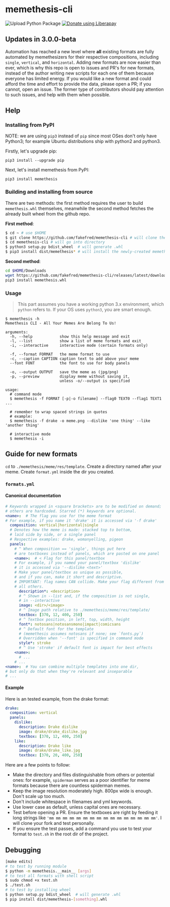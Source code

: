 # memethesis-cli

![Upload Python Package](https://github.com/fakefred/memethesis-cli/workflows/Upload%20Python%20Package/badge.svg) <a href="https://liberapay.com/fakefred/donate"><img alt="Donate using Liberapay" src="http://img.shields.io/liberapay/receives/fakefred.svg?logo=liberapay"></a>

## Updates in 3.0.0-beta

Automation has reached a new level where **all** existing formats are fully
automated by memethesizers for their respective compositions,
including `single`, `vertical`, and `horizontal`.
Adding new formats are now easier than ever,
which is why this repo is open to issues and PR's for new formats,
instead of the author writing new scripts for each one of them because
everyone has limited energy.
If you would like a new format and could afford the time and effort to provide
the data, please open a PR;
if you cannot, open an issue.
The former type of contributors should pay attention to such issues,
and help with them when possible.

## Help

### Installing from PyPI
NOTE: we are using `pip3` instead of `pip` since most OSes don't only have Python3;
for example Ubuntu distributions ship with python2 and python3.

Firstly, let's upgrade pip:

`pip3 install --upgrade pip`


Next, let's install memethesis from PyPI:

`pip3 install memethesis`

### Building and installing from source

There are two methods: the first method requires the user to build `memethesis.whl` themselves, meanwhile the second method fetches the already built wheel from the github repo.

__First method__:
```bash
$ cd ~ # use $HOME
$ git clone https://github.com/fakefred/memethesis-cli # will clone the git repo
$ cd memethesis-cli # will go into directory
$ python3 setup.py bdist_wheel  # will generate .whl
$ pip3 install dist/memethesis* # will install the newly-created memethesis.whl created above
```

__Second method__:
```bash
cd $HOME/Downloads
wget https://github.com/fakefred/memethesis-cli/releases/latest/download/memethesis.whl
pip3 install memethesis.whl
```

### Usage

> This part assumes you have a working python 3.x environment,
> which `python` refers to. If your OS uses `python3`, you are smart enough.

```
$ memethesis -h
Memethesis CLI - All Your Memes Are Belong To Us!

arguments:
  -h, --help            show this help message and exit
  -l, --list            show a list of meme formats and exit
  -i, --interactive     interactive mode (certain formats only)

  -f, --format FORMAT   the meme format to use
  -c, --caption CAPTION caption text to add above your meme
  --font FONT           the font to use for body panels

  -o, --output OUTPUT   save the meme as (jpg/png)
  -p, --preview         display meme without saving it,
                        unless -o/--output is specified

usage:
  # command mode
  $ memethesis -f FORMAT [-p|-o filename] --flag0 TEXT0 --flag1 TEXT1 ...

  # remember to wrap spaced strings in quotes
  # example:
  $ memethesis -f drake -o meme.png --dislike 'one thing' --like 'another thing'

  # interactive mode
  $ memethesis -i
```

## Guide for new formats

`cd` to `./memethesis/meme/res/template`. Create a directory named after your
meme. Create `format.yml` inside the dir you created.

### `formats.yml`

#### Canonical documentation

```yml
# Keywords wrapped in <square brackets> are to be modified on demand;
# others are hardcoded. Starred (*) keywords are optional.
<name>:  # The flag you use for the meme format
# For example, if you name it 'drake' it is accessed via '-f drake'
  composition: vertical|horizontal|single
  # Denotes how the meme is made: stacked top to bottom,
  # laid side by side, or a single panel
  # Respective examples: drake, womanyelling, pigeon
  panels:
    # ^ When composition == 'single', things put here
    # are textboxes instead of panels, which are pasted on one panel
    <name>:  # < Flag for this panel/textbox
    # For example, if you named your panel/textbox 'dislike'
    # it is accessed via '--dislike <text>'
    # Make your panel/textbox as unique as possible,
    # and if you can, make it short and descriptive.
    # IMPORTANT: flag names CAN collide. Make your flag different from
    # all others.
      description*: <description>
      # ^ Shown in --list and, if the composition is not single,
      # in --interactive
      image: <dir>/<image>
      # ^ Image path relative to ./memethesis/meme/res/template/
      textbox: [370, 12, 400, 250]
      # ^ Textbox position, in left, top, width, height
      font*: notosans|notosansmono|impact|comicsans
      # ^ Default font for the template
      # (memethesis assumes notosans if none; see `fonts.py`)
      # Overridden when '--font' is specified in command mode
      style*: stroke
      # ^ Use 'stroke' if default font is impact for best effects
    <name>:
      # ...
    # ...
<name>:  # You can combine multiple templates into one dir,
# but only do that when they're relevant and inseparable
# ...
```

#### Example

Here is an tested example, from the drake format:

```yml
drake:
  composition: vertical
  panels:
    dislike:
      description: Drake dislike
      image: drake/drake_dislike.jpg
      textbox: [370, 12, 400, 250]
    like:
      description: Drake like
      image: drake/drake_like.jpg
      textbox: [370, 20, 400, 250]
```

Here are a few points to follow:

- Make the directory and files distinguishable from others or potential ones:
  for example, `spiderman` serves as a poor identifier for meme formats because there are countless spiderman memes.
- Keep the image resolution moderately high. 800px wide is enough.
  Don't scale up too much.
- Don't include whitespace in filenames and yml keywords.
- Use lower case as default, unless capital ones are necessary.
- Test before opening a PR. Ensure the textboxes are right by feeding it long
  strings like `'mm mm mm mm mm mm mm mm mm mm mm mm mm mm mm mm'`.
  I will clone your fork and test personally.
- If you ensure the test passes, add a command you use to test your format to
  `test.sh` in the root dir of the project.

## Debugging

```bash
[make edits]
# to test by running module
$ python -m memethesis.__main__ [args]
# to test all formats with shell script
$ sudo chmod +x test.sh
$ ./test.sh
# to test by installing wheel
$ python setup.py bdist_wheel  # will generate .whl
$ pip install dist/memethesis-[something].whl
```

